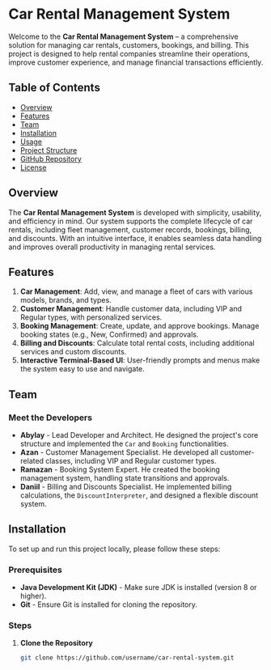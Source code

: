 # Car Rental Management System

Welcome to the **Car Rental Management System** – a comprehensive solution for managing car rentals, customers, bookings, and billing. This project is designed to help rental companies streamline their operations, improve customer experience, and manage financial transactions efficiently.

## Table of Contents

- [Overview](#overview)
- [Features](#features)
- [Team](#team)
- [Installation](#installation)
- [Usage](#usage)
- [Project Structure](#project-structure)
- [GitHub Repository](#github-repository)
- [License](#license)

## Overview

The **Car Rental Management System** is developed with simplicity, usability, and efficiency in mind. Our system supports the complete lifecycle of car rentals, including fleet management, customer records, bookings, billing, and discounts. With an intuitive interface, it enables seamless data handling and improves overall productivity in managing rental services.

## Features

1. **Car Management**: Add, view, and manage a fleet of cars with various models, brands, and types.
2. **Customer Management**: Handle customer data, including VIP and Regular types, with personalized services.
3. **Booking Management**: Create, update, and approve bookings. Manage booking states (e.g., New, Confirmed) and approvals.
4. **Billing and Discounts**: Calculate total rental costs, including additional services and custom discounts.
5. **Interactive Terminal-Based UI**: User-friendly prompts and menus make the system easy to use and navigate.

## Team

### Meet the Developers
- **Abylay** - Lead Developer and Architect. He designed the project's core structure and implemented the `Car` and `Booking` functionalities.
- **Azan** - Customer Management Specialist. He developed all customer-related classes, including VIP and Regular customer types.
- **Ramazan** - Booking System Expert. He created the booking management system, handling state transitions and approvals.
- **Daniil** - Billing and Discounts Specialist. He implemented billing calculations, the `DiscountInterpreter`, and designed a flexible discount system.

## Installation

To set up and run this project locally, please follow these steps:

### Prerequisites

- **Java Development Kit (JDK)** - Make sure JDK is installed (version 8 or higher).
- **Git** - Ensure Git is installed for cloning the repository.

### Steps

1. **Clone the Repository**
   ```bash
   git clone https://github.com/username/car-rental-system.git
